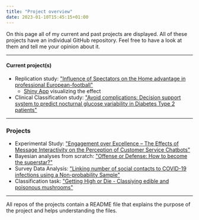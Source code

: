 ```yaml
---
title: "Project overview"
date: 2023-01-10T15:45:15+01:00
---
```


On this page all of my current and past projects are displayed. All of these projects have an individual GitHub repository. Feel free to have a look at them and tell me your opinion about it.

---
#### Current project(s)

- Replication study: ["Influence of Spectators on the Home advantage in professional European-football"](https://github.com/christophvoe/Influence-of-Spectators-on-the-Home-advantage-in-professional-european-football)
  - [Shiny App](https://christophvoeltzke.shinyapps.io/shiny_app/) visualizing the effect
- Clinical Classification study: ["Avoid complications: Decision support system to predict nocturnal glucose variability in Diabetes Type 2 patients"](https://github.com/christophvoe/Avoid_BG_fluctuation_TD2)

--- 

### Projects

- Experimental Study: ["Engagement over Excellence – The Effects of Message Interactivity on the Perception of Customer Service Chatbots"](https://github.com/christophvoe/Experiment_Humanizing_Customer_Service_Chatbots)
- Bayesian analyses from scratch: ["Offense or Defense: How to become the superstar?"](https://github.com/christophvoe/Bayesian_regression_analyses_NBA_data)
- Survey Data Analysis: ["Linking number of social contacts to COVID-19 infections using a Non-probability Sample"](https://github.com/christophvoe/Survey_Data_Analyses_Non_Probability_Sample)
- Classification task: ["Getting High or Die - Classiying edible and poisonous mushrooms"](https://github.com/christophvoe/Getting_High_Or_Die)

---
All repos of the projects contain a README file that explains the purpose of the project and helps understanding the files.